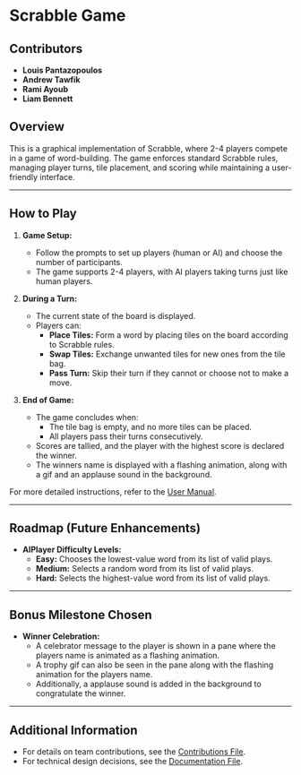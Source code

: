 # Scrabble Game

## Contributors
- **Louis Pantazopoulos**
- **Andrew Tawfik**
- **Rami Ayoub**
- **Liam Bennett**


## Overview
This is a graphical implementation of Scrabble, where 2-4 players compete in a game of word-building. The game enforces standard Scrabble rules, managing player turns, tile placement, and scoring while maintaining a user-friendly interface.

---

## How to Play
1. **Game Setup:**
   - Follow the prompts to set up players (human or AI) and choose the number of participants.
   - The game supports 2-4 players, with AI players taking turns just like human players.

2. **During a Turn:**
   - The current state of the board is displayed.
   - Players can:
      - **Place Tiles:** Form a word by placing tiles on the board according to Scrabble rules.
      - **Swap Tiles:** Exchange unwanted tiles for new ones from the tile bag.
      - **Pass Turn:** Skip their turn if they cannot or choose not to make a move.

3. **End of Game:**
   - The game concludes when:
      - The tile bag is empty, and no more tiles can be placed.
      - All players pass their turns consecutively.
   - Scores are tallied, and the player with the highest score is declared the winner.
   - The winners name is displayed with a flashing animation, along with a gif and an applause sound in the background.

For more detailed instructions, refer to the [User Manual](user-manual.md).

---

## Roadmap (Future Enhancements)
- **AIPlayer Difficulty Levels:**
   - **Easy:** Chooses the lowest-value word from its list of valid plays.
   - **Medium:** Selects a random word from its list of valid plays.
   - **Hard:** Selects the highest-value word from its list of valid plays.

---

## Bonus Milestone Chosen
- **Winner Celebration:**
   - A celebrator message to the player is shown in a pane where the players name is animated as a flashing animation.
   - A trophy gif can also be seen in the pane along with the flashing animation for the players name.
   - Additionally, a applause sound is added in the background to congratulate the winner.  

---

## Additional Information
- For details on team contributions, see the [Contributions File](contributions.md).
- For technical design decisions, see the [Documentation File](documentation.md).
